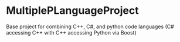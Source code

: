 # MultiplePLanguageProject
Base project for combining C++, C#, and python code languages (C# accessing C++ with C++ accessing Python via Boost)
